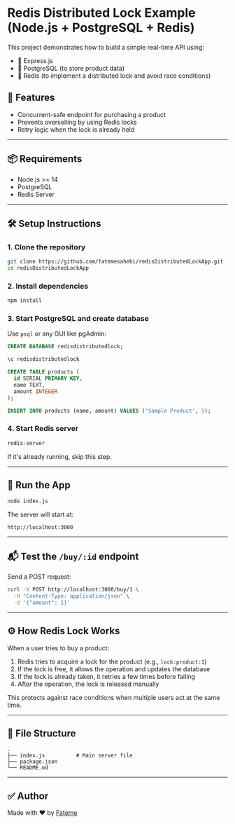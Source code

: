 # Redis Distributed Lock Example (Node.js + PostgreSQL + Redis)

This project demonstrates how to build a simple real-time API using:

* 🚀 Express.js
* 🐘 PostgreSQL (to store product data)
* 🧠 Redis (to implement a distributed lock and avoid race conditions)

## 🔧 Features

* Concurrent-safe endpoint for purchasing a product
* Prevents overselling by using Redis locks
* Retry logic when the lock is already held

---

## 📦 Requirements

* Node.js >= 14
* PostgreSQL
* Redis Server

---

## 🛠️ Setup Instructions

### 1. Clone the repository

```bash
git clone https://github.com/fatemesahebi/redisDistributedLockApp.git
cd redisDistributedLockApp
```

### 2. Install dependencies

```bash
npm install
```

### 3. Start PostgreSQL and create database

Use `psql` or any GUI like pgAdmin:

```sql
CREATE DATABASE redisdistributedlock;

\c redisdistributedlock

CREATE TABLE products (
  id SERIAL PRIMARY KEY,
  name TEXT,
  amount INTEGER
);

INSERT INTO products (name, amount) VALUES ('Sample Product', 5);
```

### 4. Start Redis server

```bash
redis-server
```

If it's already running, skip this step.

---

## 🚀 Run the App

```bash
node index.js
```

The server will start at:

```
http://localhost:3000
```

---

## 📬 Test the `/buy/:id` endpoint

Send a POST request:

```bash
curl -X POST http://localhost:3000/buy/1 \
  -H "Content-Type: application/json" \
  -d '{"amount": 1}'
```

---

## ⚙️ How Redis Lock Works

When a user tries to buy a product:

1. Redis tries to acquire a lock for the product (e.g., `lock:product:1`)
2. If the lock is free, it allows the operation and updates the database
3. If the lock is already taken, it retries a few times before failing
4. After the operation, the lock is released manually

This protects against race conditions when multiple users act at the same time.

---

## 📁 File Structure

```
.
├── index.js          # Main server file
├── package.json
└── README.md
```

---

## ✅ Author

Made with ❤️ by [Fateme](https://github.com/fatemesahebi)
